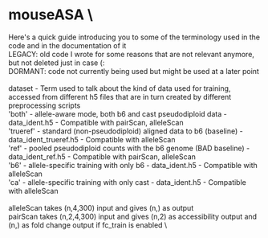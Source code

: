 # mouseASA \
Here's a quick guide introducing you to some of the terminology used in the code and in the documentation of it \
LEGACY: old code I wrote for some reasons that are not relevant anymore, but not deleted just in case (: \
DORMANT: code not currently being used but might be used at a later point \
\
dataset - Term used to talk about the kind of data used for training, accessed from different h5 files that are in turn created by different preprocessing scripts \
    'both' - allele-aware mode, both b6 and cast pseudodiploid data - data_ident.h5 - Compatible with pairScan, alleleScan \
    'trueref' - standard (non-pseudodiploid) aligned data to b6 (baseline) - data_ident_trueref.h5 - Compatible with alleleScan \
    'ref' - pooled pseudodiploid counts with the b6 genome (BAD baseline) - data_ident_ref.h5 - Compatible with pairScan, alleleScan \
    'b6' - allele-specific training with only b6 - data_ident.h5 - Compatible with alleleScan \
    'ca' - allele-specific training with only cast - data_ident.h5 - Compatible with alleleScan \
\
alleleScan takes (n,4,300) input and gives (n,) as output \
pairScan takes (n,2,4,300) input and gives (n,2) as accessibility output and (n,) as fold change output if fc_train is enabled \